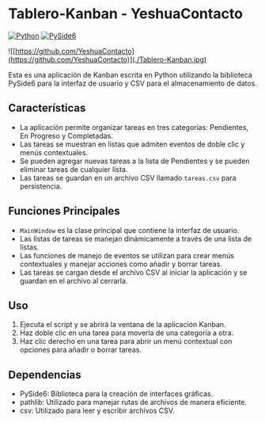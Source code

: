 # Tablero-Kanban - YeshuaContacto
[![Python](https://img.shields.io/badge/Python-3776AB?style=for-the-badge&logo=python&logoColor=white&labelColor=101010)]()
[![PySide6](https://img.shields.io/badge/PySide6-Qt-4A90E2?style=for-the-badge&logo=qt&logoColor=white&labelColor=101010)](https://wiki.qt.io/Qt_for_Python)

![[https://github.com/YeshuaContacto](https://github.com/YeshuaContacto)](./Tablero-Kanban.jpg)

Esta es una aplicación de Kanban escrita en Python utilizando la biblioteca PySide6 para la interfaz de usuario y CSV para el almacenamiento de datos.

## Características

- La aplicación permite organizar tareas en tres categorías: Pendientes, En Progreso y Completadas.
- Las tareas se muestran en listas que admiten eventos de doble clic y menús contextuales.
- Se pueden agregar nuevas tareas a la lista de Pendientes y se pueden eliminar tareas de cualquier lista.
- Las tareas se guardan en un archivo CSV llamado `tareas.csv` para persistencia.

## Funciones Principales

- `MainWindow` es la clase principal que contiene la interfaz de usuario.
- Las listas de tareas se manejan dinámicamente a través de una lista de listas.
- Las funciones de manejo de eventos se utilizan para crear menús contextuales y manejar acciones como añadir y borrar tareas.
- Las tareas se cargan desde el archivo CSV al iniciar la aplicación y se guardan en el archivo al cerrarla.

## Uso

1. Ejecuta el script y se abrirá la ventana de la aplicación Kanban.
2. Haz doble clic en una tarea para moverla de una categoría a otra.
3. Haz clic derecho en una tarea para abrir un menú contextual con opciones para añadir o borrar tareas.

## Dependencias

- PySide6: Biblioteca para la creación de interfaces gráficas.
- pathlib: Utilizado para manejar rutas de archivos de manera eficiente.
- csv: Utilizado para leer y escribir archivos CSV.
